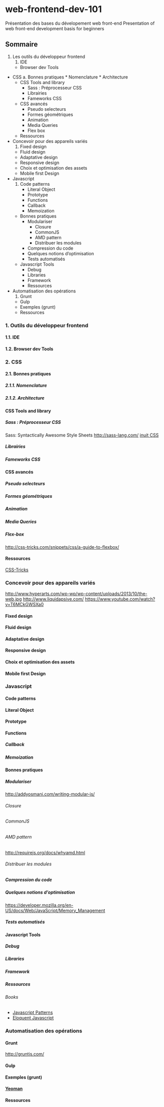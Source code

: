 # web-frontend-dev-101

Présentation des bases du dévelopement web front-end
Presentation of web front-end development basis for beginners

## Sommaire
1. Les outils du développeur frontend
	1. IDE
	* Browser dev Tools
* CSS
	a. Bonnes pratiques
		* Nomenclature
		* Architecture 
	* CSS Tools and library
		* Sass : Préprocesseur CSS
		* Librairies
		* Fameworks CSS
	* CSS avancés
		* Pseudo selecteurs
		* Formes géométriques
		* Animation
		* Media Queries
		* Flex box
	* Ressources
* Concevoir pour des appareils variés
	1. Fixed design
	* Fluid design
	* Adaptative design
	* Responsive design
	* Choix et optimisation des assets
	* Mobile first Design
* Javascript
	1. Code patterns
		* Literal Object
		* Prototype
		* Functions
		* Callback
		* Memoization
	* Bonnes pratiques
		* Modulariser
			* Closure
			* CommonJS
			* AMD pattern
			* Distribuer les modules 
		* Compression du code
		* Quelques notions d’optimisation
		* Tests automatisés
	* Javascript Tools
		* Debug
		* Libraries
		* Framework
		* Ressources
* Automatisation des opérations
	1. Grunt
	* Gulp
	* Exemples (grunt)
	* Ressources

### 1. Outils du développeur frontend
#### 1.1. IDE
#### 1.2. Browser dev Tools
### 2. CSS
#### 2.1. Bonnes pratiques
##### 2.1.1. Nomenclature
#####  2.1.2. Architecture 
#### CSS Tools and library
##### Sass : Préprocesseur CSS
Sass: Syntactically Awesome Style Sheets
http://sass-lang.com/
[inuit CSS](https://github.com/inuitcss)

##### Librairies
##### Fameworks CSS
#### CSS avancés
##### Pseudo selecteurs
##### Formes géométriques
##### Animation
##### Media Queries
##### Flex-box
http://css-tricks.com/snippets/css/a-guide-to-flexbox/
#### Ressources
[CSS-Tricks](css-tricks.com)
### Concevoir pour des appareils variés
http://www.hyperarts.com/wp-wp/wp-content/uploads/2013/10/the-web.jpg
http://www.liquidapsive.com/
https://www.youtube.com/watch?v=T6MCkGWSXa0
#### Fixed design
#### Fluid design
#### Adaptative design
#### Responsive design
#### Choix et optimisation des assets
#### Mobile first Design
### Javascript
#### Code patterns
#### Literal Object
#### Prototype
#### Functions
##### Callback
##### Memoization
#### Bonnes pratiques
##### Modulariser
http://addyosmani.com/writing-modular-js/
###### Closure
###### CommonJS
###### AMD pattern
http://requirejs.org/docs/whyamd.html

###### Distribuer les modules 
##### Compression du code
##### Quelques notions d’optimisation
https://developer.mozilla.org/en-US/docs/Web/JavaScript/Memory_Management

##### Tests automatisés
#### Javascript Tools
##### Debug
##### Libraries
##### Framework
##### Ressources
###### Books 
* [Javascript Patterns](http://shop.oreilly.com/product/9780596806767.do)
* [Eloquent Javascript](http://search.oreilly.com/?q=eloquent+javascript)
### Automatisation des opérations
#### Grunt
http://gruntjs.com/
#### Gulp
#### Exemples (grunt)
#### [Yeoman](http://yeoman.io/)
#### Ressources
